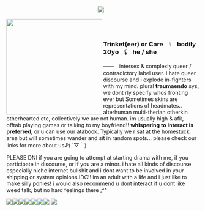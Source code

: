 ‎ <p align="center">![](https://komarev.com/ghpvc/?username=infusedtreat&color=fac188&style=flat&label=genders)⠀</p>

<img src="https://i.postimg.cc/tJXctLNv/image-2025-06-12-234909223-removebg-preview.png" align="left" style="width: 250;"><br></p><h1></h1><h3 align="left">Trinket(eer) or Care⠀☿⠀bodily 20yo⠀⚸⠀he / she</h3>  <p>――　intersex & complexly queer / contradictory label user. i hate queer discourse and i explode in-fighters with my mind. plural <b>traumaendo</b> sys, we dont rly specify whos fronting ever but Sometimes skins are representations of headmates.. alterhuman multi-therian otherkin otherhearted  etc, collectively we are not human. im usually high & afk, offtab playing games or talking to my boyfriend!! <b> whispering to interact is preferred</b>, or u can use our atabook. Typically we r sat at the homestuck area but will sometimes wander and sit in random spots... please check our links for more about us♪( ´▽｀)</p><p>PLEASE DNI if you are going to attempt at starting drama with me, if you participate in discourse, or if you are a minor. i hate all kinds of discourse especially niche internet bullshit and i dont want to be involved in your shipping or system opinions IDC!! im an adult with a life and i just like to make silly ponies! i would also recommend u dont interact if u dont like weed talk, but no hard feelings there ;^^ </p>
 <p align="left"><image src="sonic rainboom.webp"><image src="3ds gif.webp"><image src="wiggly.png"><image src="fight hate.webp"><image src="lps.webp"><image src="kyute.webp"><image src="john2.webp"> <image src="domo heart.png"><h1></h1>
